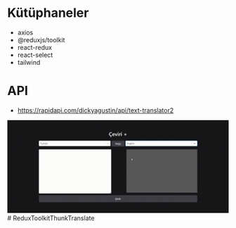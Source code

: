 # Kütüphaneler

- axios
- @reduxjs/toolkit
- react-redux
- react-select
- tailwind

# API

- https://rapidapi.com/dickyagustin/api/text-translator2

<img src="screen.gif"/># ReduxToolkitThunkTranslate
